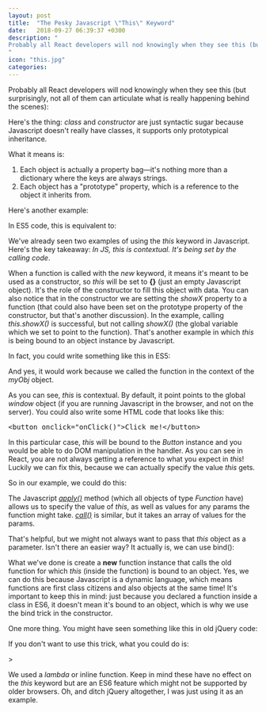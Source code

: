 ```yaml
---
layout: post
title:  "The Pesky Javascript \"This\" Keyword"
date:   2018-09-27 06:39:37 +0300
description: "
Probably all React developers will nod knowingly when they see this (but surprisingly, not all of them can articulate what is really happening behind the scenes). Here's the thing: <i>class</i> and <i>constructor</i> are just syntactic sugar because Javascript doesn't really have classes, it supports only prototypical inheritance. What it means is: 1. Each object is actually a property bag—it's nothing more than a dictionary where the keys are always strings. 2. Each object has a prototype property, which is a reference to the object it extends.
"
icon: "this.jpg"
categories:
---
```


Probably all React developers will nod knowingly when they see this (but surprisingly, not all of them can articulate what is really happening behind the scenes):

<script src="https://gist.github.com/toaderflorin/9ef524ab66712f8eacec0468bc3d649b.js"></script>

Here's the thing: *class* and *constructor* are just syntactic sugar because Javascript doesn't really have classes, it supports only prototypical inheritance.

What it means is:

1. Each object is actually a property bag—it's nothing more than a dictionary where the keys are always strings.
2. Each object has a "prototype" property, which is a reference to the object it inherits from.

Here's another example:

<script src="https://gist.github.com/toaderflorin/c263477af7cb431aba62f16ee4dcf31a.js"></script>

In ES5 code, this is equivalent to:

<script src="https://gist.github.com/toaderflorin/0647bc237c84cf23bc13992fe00f571e.js"></script>

We've already seen two examples of using the *this* keyword in Javascript. Here's the key takeaway: *In JS, this is contextual. It's being set by the calling code*.

When a function is called with the *new* keyword, it means it's meant to be used as a constructor, so *this* will be set to **{}** (just an empty Javascript object). It's the role of the constructor to fill this object with data. You can also notice that in the constructor we are setting the *showX* property to a function (that could also have been set on the prototype property of the constructor, but that's another discussion). In the example, calling *this.showX()* is successful, but not calling *showX()* (the global variable which we set to point to the function). That's another example in which *this* is being bound to an object instance by Javascript.

In fact, you could write something like this in ES5:

<script src="https://gist.github.com/toaderflorin/3b6517676b08010cb7fedeed6518bc47.js"></script>

And yes, it would work because we called the function in the context of the *myObj* object.

As you can see, *this* is contextual. By default, it point points to the global *window* object (if you are running Javascript in the browser, and not on the server). You could also write some HTML code that looks like this:

<pre>
&lt;button onclick="onClick()"&gt;Click me!&lt;/button&gt;
</pre>

In this particular case, *this* will be bound to the *Button* instance and you would be able to do DOM manipulation in the handler. As you can see in React, you are not always getting a reference to what you expect in *this*! Luckily we can fix this, because we can actually specify the value *this* gets.

So in our example, we could do this:

<script src="https://gist.github.com/toaderflorin/08870436c4aaa5f0fab9fb7e70ccb849.js"></script>

The Javascript [*apply()*](https://developer.mozilla.org/en-US/docs/Web/JavaScript/Reference/Global_Objects/Function/apply) method (which all objects of type *Function* have) allows us to specify the value of *this*, as well as values for any params the function might take. [*call()*](https://developer.mozilla.org/en-US/docs/Web/JavaScript/Reference/Global_Objects/Function/call) is similar, but it takes an array of values for the params.

That's helpful, but we might not always want to pass that *this* object as a parameter. Isn't there an easier way? It actually is, we can use bind():

<script src="https://gist.github.com/toaderflorin/1be29639d35f2074cf1b4a93204e0818.js"></script>

What we've done is create a **new** function instance that calls the old function for which *this* (inside the function) is bound to an object. Yes, we can do this because Javascript is a dynamic language, which means functions are first class citizens and also objects at the same time! It's important to keep this in mind: just because you declared a function inside a class in ES6, it doesn't mean it's bound to an object, which is why we use the bind trick in the constructor.

One more thing. You might have seen something like this in old jQuery code:

<script src="https://gist.github.com/toaderflorin/1359ef89241073a5036c498856748ab1.js"></script>

If you don't want to use this trick, what you could do is:

<script src="https://gist.github.com/toaderflorin/a31be96ecaf71dab18f3df0ebb61f513.js"></script>>

We used a *lambda* or inline function. Keep in mind these have no effect on the *this* keyword but are an ES6 feature which might not be supported by older browsers. Oh, and ditch jQuery altogether, I was just using it as an example.
